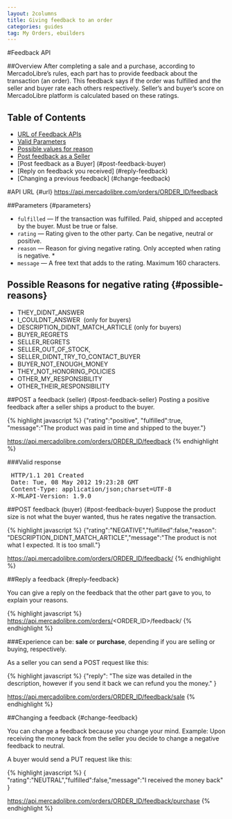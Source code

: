 ```yaml
---
layout: 2columns
title: Giving feedback to an order
categories: guides
tag: My Orders, ebuilders
---
```


#Feedback API

##Overview
After completing a sale and a purchase, according to MercadoLibre’s rules, each part has to provide feedback about the transaction (an order).
This feedback says if the order was fulfilled and the seller and buyer rate each others respectively.
Seller’s and buyer’s score on MercadoLibre platform is calculated based on these ratings.

## Table of Contents
- [URL of Feedback APIs](#url)
- [Valid Parameters](#parameters)
- [Possible values for reason](#possible-reasons)
- [Post feedback as a Seller](#post-feedback-seller)
- [Post feedback as a Buyer] (#post-feedback-buyer)
- [Reply on feedback you received] (#reply-feedback)
- [Changing a previous feedback] (#change-feedback)

#API URL {#url}
https://api.mercadolibre.com/orders/ORDER_ID/feedback

##Parameters {#parameters}
- `fulfilled` — If the transaction was fulfilled. Paid, shipped and accepted by the buyer. Must be true or false.
- `rating` —  Rating given to the other party. Can be negative, neutral or positive.
- `reason` — Reason for giving negative rating. Only accepted when rating is negative. *
- `message` — A free text that adds to the rating. Maximum 160 characters.

## Possible Reasons for negative rating {#possible-reasons}
* THEY_DIDNT_ANSWER
* I_COULDNT_ANSWER  (only for buyers)
* DESCRIPTION_DIDNT_MATCH_ARTICLE (only for buyers)
* BUYER_REGRETS
* SELLER_REGRETS
* SELLER_OUT_OF_STOCK,
* SELLER_DIDNT_TRY_TO_CONTACT_BUYER
* BUYER_NOT_ENOUGH_MONEY
* THEY_NOT_HONORING_POLICIES
* OTHER_MY_RESPONSIBILITY
* OTHER_THEIR_RESPONSIBILITY



##POST a feedback (seller) {#post-feedback-seller}
Posting a positive feedback after a seller ships a product to the buyer.

{% highlight javascript %}
{"rating":"positive",  "fulfilled":true, "message":"The product was paid in time and shipped to the buyer."}

https://api.mercadolibre.com/orders/ORDER_ID/feedback
{% endhighlight %}


###Valid response

<pre class="terminal">
 HTTP/1.1 201 Created
 Date: Tue, 08 May 2012 19:23:28 GMT
 Content-Type: application/json;charset=UTF-8
 X-MLAPI-Version: 1.9.0
</pre>



##POST feedback (buyer) {#post-feedback-buyer}
Suppose the product size is not what the buyer wanted, thus he rates negative the transaction.

{% highlight javascript %}
{"rating":"NEGATIVE","fulfilled":false,"reason": "DESCRIPTION_DIDNT_MATCH_ARTICLE","message":"The product is not what I expected. It is too small."}

https://api.mercadolibre.com/orders/ORDER_ID/feedback/
{% endhighlight %}



##Reply a feedback {#reply-feedback}

You can give a reply on the feedback that the other part gave to you, to explain your reasons.

{% highlight javascript %}
https://api.mercadolibre.com/orders/<ORDER_ID>/feedback/<EXPERIENCE>
{% endhighlight %}

###Experience can be: **sale** or **purchase**, depending if you are selling or buying, respectively.

As a seller you can send a POST request like this:

{% highlight javascript %}
{"reply": "The size was detailed in the description, however if you send it back we can refund you the money." }

https://api.mercadolibre.com/orders/ORDER_ID/feedback/sale
{% endhighlight %}



##Changing a feedback {#change-feedback}

You can change a feedback because you change your mind.
Example: Upon receiving the money back from the seller you decide to change a negative feedback to neutral.

A buyer would send a PUT request like this:

{% highlight javascript %}
{
"rating":"NEUTRAL","fulfilled":false,"message":"I received the money back"
}

https://api.mercadolibre.com/orders/ORDER_ID/feedback/purchase
{% endhighlight %}


